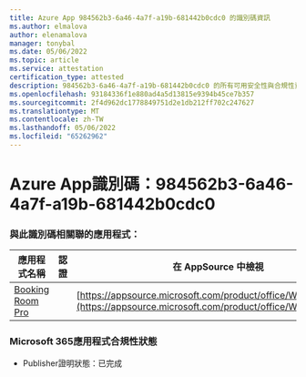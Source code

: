 ```yaml
---
title: Azure App 984562b3-6a46-4a7f-a19b-681442b0cdc0 的識別碼資訊
ms.author: elmalova
author: elenamalova
manager: tonybal
ms.date: 05/06/2022
ms.topic: article
ms.service: attestation
certification_type: attested
description: 984562b3-6a46-4a7f-a19b-681442b0cdc0 的所有可用安全性與合規性資訊。
ms.openlocfilehash: 93184336f1e880ad4a5d13815e9394b45ce7b357
ms.sourcegitcommit: 2f4d962dc1778849751d2e1db212ff702c247627
ms.translationtype: MT
ms.contentlocale: zh-TW
ms.lasthandoff: 05/06/2022
ms.locfileid: "65262962"
---
```

# <a name="azure-app-id-984562b3-6a46-4a7f-a19b-681442b0cdc0"></a>Azure App識別碼：984562b3-6a46-4a7f-a19b-681442b0cdc0


### <a name="apps-associated-with-this-id"></a>與此識別碼相關聯的應用程式：
| **應用程式名稱** | **認證** | **在 AppSource 中檢視** |
|--------------|---------------|-----------------------|
| [Booking Room Pro](../forward/WA200003337.md) |  | [https://appsource.microsoft.com/product/office/WA200003337](https://appsource.microsoft.com/product/office/WA200003337) |

### <a name="microsoft-365-app-compliance-status"></a>Microsoft 365應用程式合規性狀態
- Publisher證明狀態：已完成

